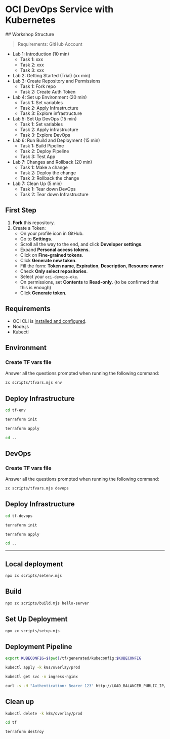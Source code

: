 # OCI DevOps Service with Kubernetes

## Workshop Structure

> Requirements: GitHub Account

- Lab 1: Introduction (10 min)
  - Task 1: xxx
  - Task 2: xxx
  - Task 3: xxx
- Lab 2: Getting Started (Trial)  (xx min)
- Lab 3: Create Repository and Permissions
  - Task 1: Fork repo
  - Task 2: Create Auth Token
- Lab 4: Set up Environment (20 min)
  - Task 1: Set variables
  - Task 2: Apply Infrastructure
  - Task 3: Explore infrastructure
- Lab 5: Set Up DevOps (15 min)
  - Task 1: Set variables
  - Task 2: Apply infrastructure
  - Task 3: Explore DevOps
- Lab 6: Run Build and Deployment (15 min)
  - Task 1: Build Pipeline
  - Task 2: Deploy Pipeline
  - Task 3: Test App
- Lab 7: Changes and Rollback (20 min)
  - Task 1: Make a change
  - Task 2: Deploy the change
  - Task 3:  Rollback the change
- Lab 7: Clean Up (5 min)
  - Task 1: Tear down DevOps
  - Task 2: Tear down Infrastructure

## First Step

1. **Fork** this repository.
2. Create a Token:
    - On your profile icon in GitHub.
    - Go to **Settings**.
    - Scroll all the way to the end, and click **Developer settings**.
    - Expand **Personal access tokens**.
    - Click on **Fine-grained tokens**.
    - Click **Generate new token**.
    - Fill the form: **Token name**, **Expiration**, **Description**, **Resource owner**
    - Check **Only select repositories**.
    - Select your `oci-devops-oke`.
    - On permissions, set **Contents** to **Read-only**. (to be confirmed that this is enough)
    - Click **Generate token**.

## Requirements

- OCI CLI is [installed and configured](https://docs.oracle.com/en-us/iaas/Content/API/SDKDocs/cliinstall.htm).
- Node.js
- Kubectl

## Environment

### Create TF vars file

Answer all the questions prompted when running the following command:
```bash
zx scripts/tfvars.mjs env
```

## Deploy Infrastructure

```bash
cd tf-env
```

```bash
terraform init
```

```bash
terraform apply
```

```bash
cd ..
```

## DevOps

### Create TF vars file

Answer all the questions prompted when running the following command:
```bash
zx scripts/tfvars.mjs devops
```

## Deploy Infrastructure

```bash
cd tf-devops
```

```bash
terraform init
```

```bash
terraform apply
```

```bash
cd ..
```

---

## Local deployment

```bash
npx zx scripts/setenv.mjs
```

## Build

```bash
npx zx scripts/build.mjs hello-server
```

## Set Up Deployment

```bash
npx zx scripts/setup.mjs
```

## Deployment Pipeline

```bash
export KUBECONFIG=$(pwd)/tf/generated/kubeconfig:$KUBECONFIG
```

```bash
kubectl apply -k k8s/overlay/prod
```

```bash
kubectl get svc -n ingress-nginx
```

```bash
curl -s -H "Authentication: Bearer 123" http://LOAD_BALANCER_PUBLIC_IP/ | jq .
```

## Clean up

```bash
kubectl delete -k k8s/overlay/prod
```

```bash
cd tf
```

```bash
terraform destroy
```